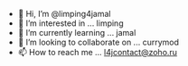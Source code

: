 - 👋 Hi, I’m @limping4jamal
- 👀 I’m interested in ... limping 
- 🌱 I’m currently learning ... jamal
- 💞️ I’m looking to collaborate on ... currymod
- 📫 How to reach me ... l4jcontact@zoho.ru

